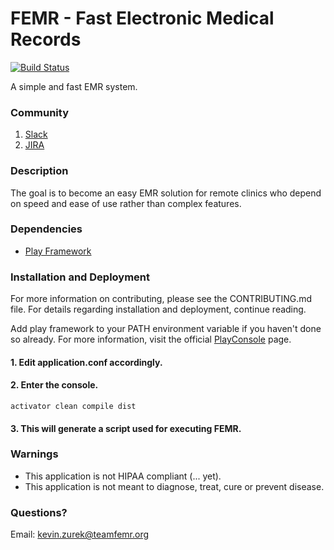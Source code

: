# FEMR - Fast Electronic Medical Records

[![Build Status](https://concourse.teamfemr.org/api/v1/pipelines/femr/jobs/build-test-package/badge)](https://concourse.teamfemr.org/teams/main/pipelines/femr)

A simple and fast EMR system.

### Community
1. [Slack](http://teamfemr.org/slack.html)
2. [JIRA](https://teamfemr.atlassian.net)

### Description

The goal is to become an easy EMR solution for remote clinics who depend on speed and ease of use rather than complex features.

### Dependencies

* [Play Framework](http://www.playframework.com/)

### Installation and Deployment

For more information on contributing, please see the CONTRIBUTING.md file. For details regarding installation and deployment, continue reading.

Add play framework to your PATH environment variable if you haven't done so already. For more information, visit the official [PlayConsole](https://www.playframework.com/documentation/2.3.x/PlayConsole) page.

#### 1. Edit application.conf accordingly.
#### 2. Enter the console.
    activator clean compile dist
#### 3. This will generate a script used for executing FEMR.

### Warnings

* This application is not HIPAA compliant (... yet).
* This application is not meant to diagnose, treat, cure or prevent disease.

### Questions?

Email: kevin.zurek@teamfemr.org
